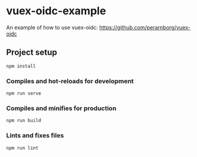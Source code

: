 # vuex-oidc-example

An example of how to use vuex-oidc: https://github.com/perarnborg/vuex-oidc

## Project setup
```
npm install
```

### Compiles and hot-reloads for development
```
npm run serve
```

### Compiles and minifies for production
```
npm run build
```

### Lints and fixes files
```
npm run lint
```
